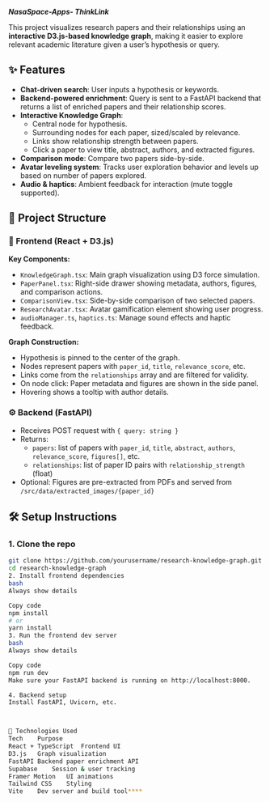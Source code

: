 
***NasaSpace-Apps- ThinkLink***

This project visualizes research papers and their relationships using an **interactive D3.js-based knowledge graph**, making it easier to explore relevant academic literature given a user’s hypothesis or query.

## ✨ Features

- **Chat-driven search**: User inputs a hypothesis or keywords.
- **Backend-powered enrichment**: Query is sent to a FastAPI backend that returns a list of enriched papers and their relationship scores.
- **Interactive Knowledge Graph**:
  - Central node for hypothesis.
  - Surrounding nodes for each paper, sized/scaled by relevance.
  - Links show relationship strength between papers.
  - Click a paper to view title, abstract, authors, and extracted figures.
- **Comparison mode**: Compare two papers side-by-side.
- **Avatar leveling system**: Tracks user exploration behavior and levels up based on number of papers explored.
- **Audio & haptics**: Ambient feedback for interaction (mute toggle supported).

## 🧠 Project Structure

### 🧩 Frontend (React + D3.js)

**Key Components:**

- `KnowledgeGraph.tsx`: Main graph visualization using D3 force simulation.
- `PaperPanel.tsx`: Right-side drawer showing metadata, authors, figures, and comparison actions.
- `ComparisonView.tsx`: Side-by-side comparison of two selected papers.
- `ResearchAvatar.tsx`: Avatar gamification element showing user progress.
- `audioManager.ts`, `haptics.ts`: Manage sound effects and haptic feedback.

**Graph Construction:**

- Hypothesis is pinned to the center of the graph.
- Nodes represent papers with `paper_id`, `title`, `relevance_score`, etc.
- Links come from the `relationships` array and are filtered for validity.
- On node click: Paper metadata and figures are shown in the side panel.
- Hovering shows a tooltip with author details.

### ⚙️ Backend (FastAPI)

- Receives POST request with `{ query: string }`
- Returns:
  - `papers`: list of papers with `paper_id`, `title`, `abstract`, `authors`, `relevance_score`, `figures[]`, etc.
  - `relationships`: list of paper ID pairs with `relationship_strength` (float)
- Optional: Figures are pre-extracted from PDFs and served from `/src/data/extracted_images/{paper_id}`

## 🛠️ Setup Instructions

### 1. Clone the repo

```bash
git clone https://github.com/yourusername/research-knowledge-graph.git
cd research-knowledge-graph
2. Install frontend dependencies
bash
Always show details

Copy code
npm install
# or
yarn install
3. Run the frontend dev server
bash
Always show details

Copy code
npm run dev
Make sure your FastAPI backend is running on http://localhost:8000.

4. Backend setup
Install FastAPI, Uvicorn, etc.



🔧 Technologies Used
Tech	Purpose
React + TypeScript	Frontend UI
D3.js	Graph visualization
FastAPI	Backend paper enrichment API
Supabase	Session & user tracking
Framer Motion	UI animations
Tailwind CSS	Styling
Vite	Dev server and build tool****
